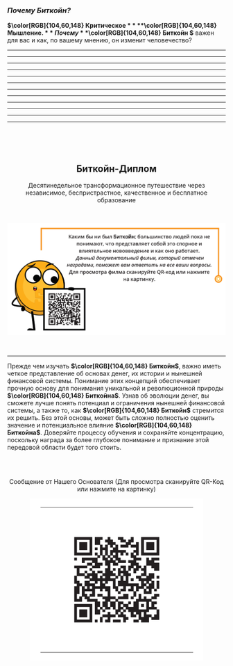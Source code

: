 ### _Почему Биткойн?_


**$\color[RGB]{104,60,148} **Критическое** $** **$\color[RGB]{104,60,148} **Мышление.** $** Почему **$\color[RGB]{104,60,148} Биткойн $** важен для вас и как, по вашему мнению, он изменит человечество?
_________________________________________________________________________________________________________
_________________________________________________________________________________________________________
_________________________________________________________________________________________________________
_________________________________________________________________________________________________________
_________________________________________________________________________________________________________
_________________________________________________________________________________________________________
_________________________________________________________________________________________________________
_________________________________________________________________________________________________________
_________________________________________________________________________________________________________
_________________________________________________________________________________________________________
_________________________________________________________________________________________________________
_________________________________________________________________________________________________________

<br/><br/><br/>

<h2 align="center">Биткойн-Диплом</h2>   
<p align="center">Десятинедельное трансформационное путешествие через независимое, беспристрастное, качественное и бесплатное образование</p>    

<br/>

<div><p align="center"><a rel="Video" href="https://www.youtube.com/watch?v=zpNlG3VtcBM"><img alt="Bitcoin - The End of Money As We Know It | Award-Winning" width="670" style="border-width:0" src="Images/Why-Bitcoin/The-End-of-Money-with-QR-Code-v4.png"/></a></div>
<br/>

_________________________________________________________________________________________________________


Прежде чем изучать **$\color[RGB]{104,60,148} Биткойн$**, важно иметь четкое представление об основах денег, их истории и нынешней финансовой системы. Понимание этих концепций обеспечивает прочную основу для понимания уникальной и революционной природы **$\color[RGB]{104,60,148} Биткойна$**. Узнав об эволюции денег, вы сможете лучше понять потенциал и ограничения нынешней финансовой системы, а также то, как **$\color[RGB]{104,60,148} Биткойн$** стремится их решить. Без этой основы, может быть сложно полностью оценить значение и потенциальное влияние **$\color[RGB]{104,60,148} Биткойна$**. Доверяйте процессу обучения и сохраняйте концентрацию, поскольку награда за более глубокое понимание и признание этой передовой области будет того стоить.

<br/><br/>

<p align="center">Сообщение от Нашего Основателя (Для просмотра сканируйте QR-Код или нажмите на картинку)</p>

<div><p align="center"><a rel="Website" href="https://miprimerbitcoin.io/educacion-bitcoin/"><img alt="A Message from Our Founder" width="400" style="border-width:0" src="Images/Why-Bitcoin/QR-code-founder-message-v1.png"/></a></div>
